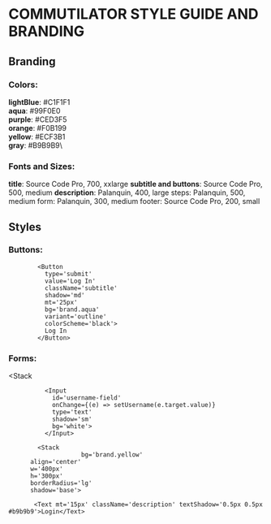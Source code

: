 # COMMUTILATOR STYLE GUIDE AND BRANDING

## Branding

### Colors:
**lightBlue**: #C1F1F1\
**aqua**: #99F0E0\
**purple**: #CED3F5\
**orange**: #F0B199\
**yellow**: #ECF3B1\
**gray**: #B9B9B9\

### Fonts and Sizes:
**title**: Source Code Pro, 700, xxlarge
**subtitle and buttons**: Source Code Pro, 500, medium
**description**: Palanquin, 400, large
steps: Palanquin, 500, medium
form: Palanquin, 300, medium
footer: Source Code Pro, 200, small

## Styles

### Buttons:
            <Button
              type='submit'
              value='Log In'
              className='subtitle'
              shadow='md'
              mt='25px'
              bg='brand.aqua'
              variant='outline'
              colorScheme='black'>
              Log In
            </Button>

### Forms:
<Stack

              <Input
                id='username-field'
                onChange={(e) => setUsername(e.target.value)}
                type='text'
                shadow='sm'
                bg='white'>
              </Input>

            <Stack
                        bg='brand.yellow'
          align='center'
          w='400px'
          h='300px'
          borderRadius='lg'
          shadow='base'>

           <Text mt='15px' className='description' textShadow='0.5px 0.5px #b9b9b9'>Login</Text>